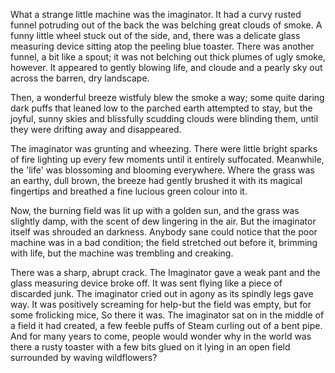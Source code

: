 What a strange little machine was the imaginator. It had
a curvy rusted funnel potruding out of the back the was belching
great clouds of smoke. A funny little wheel stuck out of the
side, and, there was a delicate glass measuring device sitting
atop the peeling blue toaster. There was another funnel,
a bit like a spout; it was not belching out thick plumes of
ugly smoke, however. It appeared to gently blowing life, and cloude
and a pearly sky out across the barren, dry landscape.

Then, a wonderful breeze wistfuly blew the smoke a way; some
quite daring dark puffs that leaned low to the
parched earth attempted to stay, but the joyful, sunny skies
and blissfully scudding clouds were blinding them, until they
were drifting away and disappeared.

The imaginator was grunting and wheezing. There were
little bright sparks of fire lighting up every few moments
until it entirely suffocated. Meanwhile, the 'life' was
blossoming and blooming everywhere. Where the grass was
an earthy, dull brown, the breeze had gently brushed it
with its magical fingertips and breathed a fine lucious
green colour into it.

Now, the burning field was lit up with a golden sun, and the
grass was slightly damp, with the scent of dew lingering
in the air. But the imaginator itself was shrouded an darkness.
Anybody sane could notice that the poor machine was in a bad
condition; the field stretched out before it, brimming with life,
but the machine was trembling and creaking.

There was a sharp, abrupt crack. The Imaginator gave a
weak pant and the glass measuring device broke off. It was
sent flying like a piece of discarded junk. The imaginator
cried out in agony as its spindly legs gave way. It was positively
screaming for help-but the field was empty, but for some
frolicking mice, So there it was. The imaginator sat on in
the middle of a field it had created, a few feeble puffs of
Steam curling out of a bent pipe. And for many years to
come, people would wonder why in the world was there a rusty
toaster with a few bits glued on it lying in an open field
surrounded by waving wildflowers?
